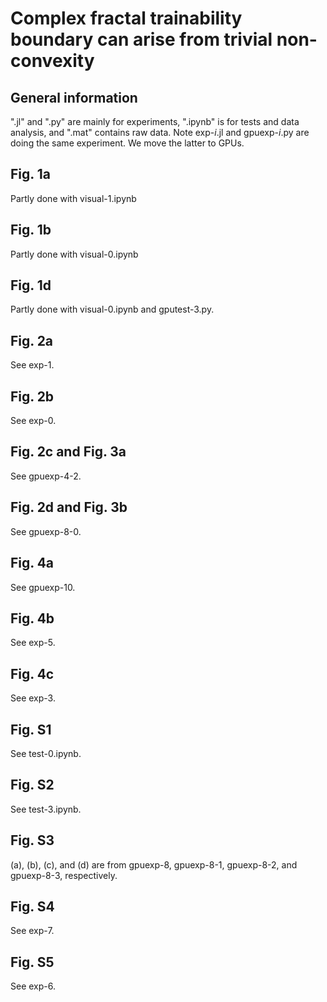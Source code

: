 # Complex fractal trainability boundary can arise from trivial non-convexity 

## General information
".jl" and ".py" are mainly for experiments, ".ipynb" is for tests and data analysis, and ".mat" contains raw data. Note exp-$i$.jl and gpuexp-$i$.py are doing the same experiment. We move the latter to GPUs.

## Fig. 1a
Partly done with visual-1.ipynb

## Fig. 1b
Partly done with visual-0.ipynb

## Fig. 1d
Partly done with visual-0.ipynb and gputest-3.py.

## Fig. 2a
See exp-1.

## Fig. 2b
See exp-0.

## Fig. 2c and Fig. 3a
See gpuexp-4-2.

## Fig. 2d and Fig. 3b
See gpuexp-8-0.

## Fig. 4a
See gpuexp-10.

## Fig. 4b
See exp-5.

## Fig. 4c
See exp-3.

## Fig. S1
See test-0.ipynb.

## Fig. S2
See test-3.ipynb.

## Fig. S3
(a), (b), (c), and (d) are from gpuexp-8, gpuexp-8-1, gpuexp-8-2, and gpuexp-8-3, respectively.

## Fig. S4
See exp-7.

## Fig. S5
See exp-6.